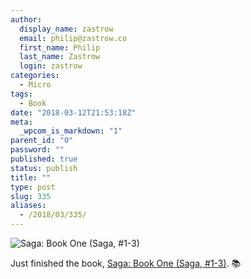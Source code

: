 ```yaml
---
author:
  display_name: zastrow
  email: philip@zastrow.co
  first_name: Philip
  last_name: Zastrow
  login: zastrow
categories:
  - Micro
tags:
  - Book
date: "2018-03-12T21:53:18Z"
meta:
  _wpcom_is_markdown: "1"
parent_id: "0"
password: ""
published: true
status: publish
title: ""
type: post
slug: 335
aliases:
  - /2018/03/335/
---
```

<p><img src="https://i.gr-assets.com/images/S/compressed.photo.goodreads.com/books/1642641915l/22078240.jpg" alt="Saga: Book One (Saga, #1-3)" /></p>

<p>Just finished the book, <a href="https://www.goodreads.com/review/show/2323506129?utm_medium=api&amp;utm_source=rss">Saga: Book One (Saga, #1-3)</a>. 📚</p>
